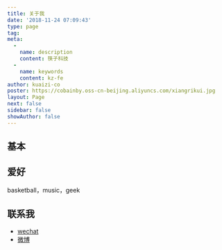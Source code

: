 ```yaml
---
title: 关于我
date: '2018-11-24 07:09:43'
type: page
tag:
meta:
  -
    name: description
    content: 筷子科技
  -
    name: keywords
    content: kz-fe
author: kuaizi-co
poster: https://cobainby.oss-cn-beijing.aliyuncs.com/xiangrikui.jpg
layout: Page
next: false
sidebar: false
showAuthor: false
---
```


## 基本



## 爱好
basketball，music，geek



## 联系我

* [wechat](https://cobainby.oss-cn-beijing.aliyuncs.com/WechatIMG3.jpeg)
* [微博](https://weibo.com/u/3094214485/home)
